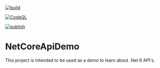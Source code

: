 [![build](https://github.com/shakti25/NetCoreApiDemo/actions/workflows/build-validation.yml/badge.svg)](https://github.com/shakti25/NetCoreApiDemo/actions/workflows/build-validation.yml)

[![CodeQL](https://github.com/shakti25/NetCoreApiDemo/actions/workflows/codeql-analysis.yml/badge.svg)](https://github.com/shakti25/NetCoreApiDemo/actions/workflows/codeql-analysis.yml)

[![publish](https://github.com/shakti25/NetCoreApiDemo/actions/workflows/publish-app.yml/badge.svg)](https://github.com/shakti25/NetCoreApiDemo/actions/workflows/publish-app.yml)

# NetCoreApiDemo
This project is intended to be used as a demo to learn about .Net 6 API's.
